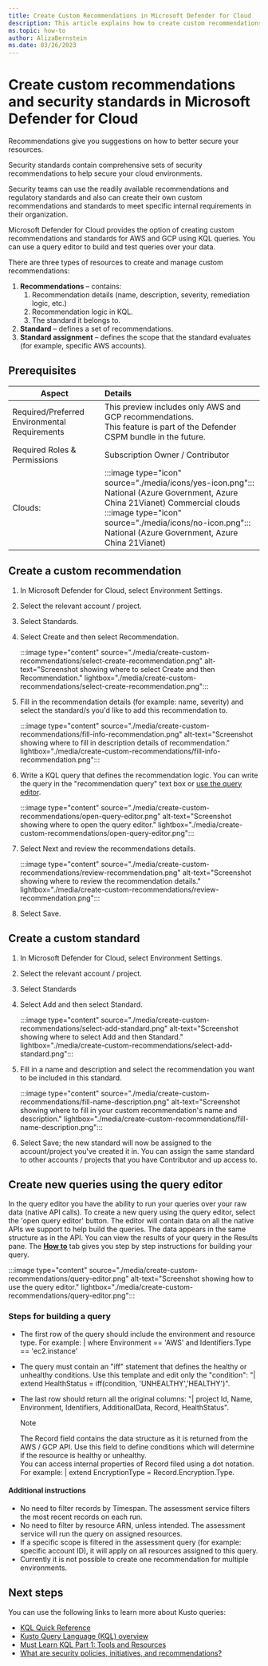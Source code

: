 ```yaml
---
title: Create Custom Recommendations in Microsoft Defender for Cloud
description: This article explains how to create custom recommendations in Microsoft Defender for Cloud to secure your environment based on your organization's internal needs and requirements.
ms.topic: how-to
author: AlizaBernstein
ms.date: 03/26/2023
---
```

# Create custom recommendations and security standards in Microsoft Defender for Cloud

Recommendations give you suggestions on how to better secure your resources. 

Security standards contain comprehensive sets of security recommendations to help secure your cloud environments. 

Security teams can use the readily available recommendations and regulatory standards and also can create their own custom recommendations and standards to meet specific internal requirements in their organization.   

Microsoft Defender for Cloud provides the option of creating custom recommendations and standards for AWS and GCP using KQL queries. You can use a query editor to build and test queries over your data.  

There are three types of resources to create and manage custom recommendations: 

1. **Recommendations** – contains: 
    1. Recommendation details (name, description, severity, remediation logic, etc.) 
    1. Recommendation logic in KQL. 
    1. The standard it belongs to. 
1.  **Standard** – defines a set of recommendations. 
1.  **Standard assignment** – defines the scope that the standard evaluates (for example, specific AWS accounts). 

## Prerequisites

|Aspect|Details|
|----|:----|
|Required/Preferred Environmental Requirements| This preview includes only AWS and GCP recommendations. <br> This feature is part of the Defender CSPM bundle in the future. |
| Required Roles & Permissions | Subscription Owner / Contributor |
|Clouds:| :::image type="icon" source="./media/icons/yes-icon.png"::: National (Azure Government, Azure China 21Vianet) Commercial clouds<br>:::image type="icon" source="./media/icons/no-icon.png"::: National (Azure Government, Azure China 21Vianet) |

## Create a custom recommendation 

1. In Microsoft Defender for Cloud, select Environment Settings. 

1. Select the relevant account / project. 

1. Select Standards.

1. Select Create and then select Recommendation.

    :::image type="content" source="./media/create-custom-recommendations/select-create-recommendation.png" alt-text="Screenshot showing where to select Create and then Recommendation." lightbox="./media/create-custom-recommendations/select-create-recommendation.png":::

1. Fill in the recommendation details (for example: name, severity) and select the standard/s you'd like to add this recommendation to. 

    :::image type="content" source="./media/create-custom-recommendations/fill-info-recommendation.png" alt-text="Screenshot showing where to fill in description details of recommendation." lightbox="./media/create-custom-recommendations/fill-info-recommendation.png":::

1. Write a KQL query that defines the recommendation logic. You can write the query in the "recommendation query" text box or [use the query editor](#create-new-queries-using-the-query-editor).
    
    :::image type="content" source="./media/create-custom-recommendations/open-query-editor.png" alt-text="Screenshot showing where to open the query editor." lightbox="./media/create-custom-recommendations/open-query-editor.png":::

1. Select Next and review the recommendations details. 
    
    :::image type="content" source="./media/create-custom-recommendations/review-recommendation.png" alt-text="Screenshot showing where to review the recommendation details." lightbox="./media/create-custom-recommendations/review-recommendation.png":::

1. Select Save. 
 
## Create a custom standard

1. In Microsoft Defender for Cloud, select Environment Settings. 

1. Select the relevant account / project. 

1. Select Standards 

1. Select Add and then select Standard.

    :::image type="content" source="./media/create-custom-recommendations/select-add-standard.png" alt-text="Screenshot showing where to select Add and then Standard." lightbox="./media/create-custom-recommendations/select-add-standard.png":::

1. Fill in a name and description and select the recommendation you want to be included in this standard.
    
    :::image type="content" source="./media/create-custom-recommendations/fill-name-description.png" alt-text="Screenshot showing where to fill in your custom recommendation's name and description." lightbox="./media/create-custom-recommendations/fill-name-description.png":::

1. Select Save; the new standard will now be assigned to the account/project you've created it in. You can assign the same standard to other accounts / projects that you have Contributor and up access to. 

## Create new queries using the query editor

In the query editor you have the ability to run your queries over your raw data (native API calls).
To create a new query using the query editor, select the 'open query editor' button. The editor will contain data on all the native APIs we support to help build the queries. The data appears in the same structure as in the API.  You can view the results of your query in the Results pane. The [**How to**](#steps-for-building-a-query) tab gives you step by step instructions for building your query.

:::image type="content" source="./media/create-custom-recommendations/query-editor.png" alt-text="Screenshot showing how to use the query editor." lightbox="./media/create-custom-recommendations/query-editor.png":::

### Steps for building a query

- The first row of the query should include the environment and resource type. For example: | where Environment == 'AWS' and Identifiers.Type == 'ec2.instance'
- The query must contain an "iff" statement that defines the healthy or unhealthy conditions. Use this template and edit only the "condition": "| extend HealthStatus = iff(condition, 'UNHEALTHY','HEALTHY')".
- The last row should return all the original columns: "| project Id, Name, Environment, Identifiers, AdditionalData, Record, HealthStatus".

    >[!Note]
    >The Record field contains the data structure as it is returned from the AWS / GCP API. Use this field to define conditions which will determine if the resource is healthy or unhealthy. <br> You can access internal properties of Record filed using a dot notation. <br>
    For example: | extend EncryptionType = Record.Encryption.Type.

#### Additional instructions

- No need to filter records by Timespan. The assessment service filters the most recent records on each run.
- No need to filter by resource ARN, unless intended. The assessment service will run the query on assigned resources.
- If a specific scope is filtered in the assessment query (for example: specific account ID), it will apply on all resources assigned to this query.
- Currently it is not possible to create one recommendation for multiple environments.

## Next steps

You can use the following links to learn more about Kusto queries:

- [KQL Quick Reference](/azure/data-explorer/kql-quick-reference) 
- [Kusto Query Language (KQL) overview](/azure/data-explorer/kusto/query/)
- [Must Learn KQL Part 1: Tools and Resources](https://azurecloudai.blog/2021/11/17/must-learn-kql-part-1-tools-and-resources/) 
- [What are security policies, initiatives, and recommendations?](security-policy-concept.md)
